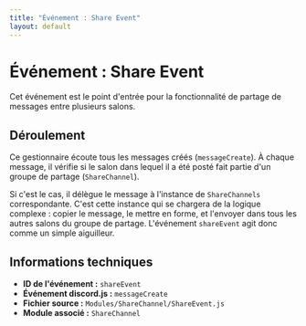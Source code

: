 ```yaml
---
title: "Événement : Share Event"
layout: default
---
```


# Événement : Share Event

Cet événement est le point d'entrée pour la fonctionnalité de partage de messages entre plusieurs salons.

## Déroulement

Ce gestionnaire écoute tous les messages créés (`messageCreate`). À chaque message, il vérifie si le salon dans lequel il a été posté fait partie d'un groupe de partage (`ShareChannel`).

Si c'est le cas, il délègue le message à l'instance de `ShareChannels` correspondante. C'est cette instance qui se chargera de la logique complexe : copier le message, le mettre en forme, et l'envoyer dans tous les autres salons du groupe de partage. L'événement `shareEvent` agit donc comme un simple aiguilleur.

## Informations techniques

- **ID de l'événement :** `shareEvent`
- **Événement discord.js :** `messageCreate`
- **Fichier source :** `Modules/ShareChannel/ShareEvent.js`
- **Module associé :** `ShareChannel`
